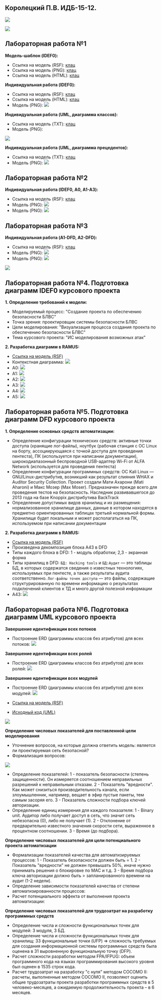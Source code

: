## Королецкий П.В. ИДБ-15-12.
![](https://78.media.tumblr.com/0571b840545e623ef455448f024be550/tumblr_pf24ziPkjR1rpcmy2o1_400.jpg)

![](https://github.com/ndkator/ndkator.github.io/blob/master/1/MOD1.svg)
## Лабораторная работа №1

**Модель-шаблон (IDEF0):**
* Ссылка на модель (RSF): [клац](https://github.com/ndkator/ndkator.github.io/blob/master/1/Model.rsf)
* Ссылка на модель (PNG): [клац](https://github.com/ndkator/ndkator.github.io/blob/master/1/Model.png)
* Ссылка на модель (HTML): [клац](https://ndkator.github.io/1/Home1.html)

**Индивидуальная работа (IDEF0):**
* Ссылка на модель (RSF): [клац](https://github.com/ndkator/ndkator.github.io/blob/master/1/Auth.rsf)
* Ссылка на модель (HTML): [клац](https://ndkator.github.io/1/HomeAuth.html)
* Модель (PNG): ![](https://github.com/ndkator/ndkator.github.io/blob/master/1/Auth.png)

**Индивидуальная работа (UML, диаграмма классов):**
* Ссылка на модель (TXT): [клац](https://github.com/ndkator/ndkator.github.io/blob/master/1/first.txt)
* Модель (PNG): 

![](https://github.com/ndkator/ndkator.github.io/blob/master/1/first.png)

**Индивидуальная работа (UML, диаграмма прецедентов):**
* Ссылка на модель (TXT): [клац](https://github.com/ndkator/ndkator.github.io/blob/master/1/second.txt)
* Модель (PNG): ![](https://github.com/ndkator/ndkator.github.io/blob/master/1/second.png)

## Лабораторная работа №2
**Индивидуальная работа (IDEF0, A0, A1-A3):**
* Ссылка на модель (RSF): [клац](https://github.com/ndkator/ndkator.github.io/blob/master/2/my.rsf)
* Модель (PNG): ![](https://github.com/ndkator/ndkator.github.io/blob/master/2/A0.png)
* Модель (PNG): ![](https://github.com/ndkator/ndkator.github.io/blob/master/2/A1-A3.png)

## Лабораторная работа №3
**Индивидуальная работа (A1-DFD, A2-DFD):**
* Ссылка на модель (RSF): [клац](https://github.com/ndkator/ndkator.github.io/blob/master/3/LR3.rsf)
* Модель (PNG): ![](https://github.com/ndkator/ndkator.github.io/blob/master/3/03_A1_.png)
* Модель (PNG): ![](https://github.com/ndkator/ndkator.github.io/blob/master/3/04_A2.png)

![](https://github.com/ndkator/ndkator.github.io/blob/master/1/MOD2.svg)
## Лабораторная работа №4. Подготовка диаграмм IDEF0 курсового проекта
**1. Определение требований к модели:**
* Моделируемый процесс: "Создание проекта по обеспечению безопасности БЛВС"
* Точка зрения: проектировщик системы безопасности БЛВС
* Цели моделирования: "Визуализация процесса создания проекта по обеспечению безопасности БЛВС"
* Тема курсового проекта: "ИС моделирования возможных атак"

**2. Разработка диаграмм в RAMUS:**
* [Ссылка на модель (RSF)](https://github.com/ndkator/ndkator.github.io/blob/master/6/Course.rsf)
* Контекстная диаграмма: ![](https://github.com/ndkator/ndkator.github.io/blob/master/6/01_A0(upd).png)
* A0: ![](https://github.com/ndkator/ndkator.github.io/blob/master/6/02_A0.png)
* A1: ![](https://github.com/ndkator/ndkator.github.io/blob/master/6/03_A1.png)
* A2: ![](https://github.com/ndkator/ndkator.github.io/blob/master/6/04_A2.png)
* A3: ![](https://github.com/ndkator/ndkator.github.io/blob/master/6/05_A3.png)
* A4: ![](https://github.com/ndkator/ndkator.github.io/blob/master/6/06_A4.png)
* A5: ![](https://github.com/ndkator/ndkator.github.io/blob/master/6/08_A5.png)

## Лабораторная работа №5. Подготовка диаграмм DFD курсового проекта
**1. Определение основных средств автоматизации:**
* Определение конфигурации технических средств: активные точки доступа (хранящие лог-файлы), ноутбук (рабочая станция с ОС Linux на борту, ассоциирующаяся с точкой доступа для проведения пентеста), ПК (используется при написании документации), широкодиапазонный беспроводной USB-адаптер Wi-Fi от ALFA Network (используется для проведения пентеста)
* Определение конфигурации программных средств: ОС Kali Linux — GNU/Linux-дистрибутив, возникший как результат слияния WHAX и Auditor Security Collection. Проект создали Мати Ахарони (Mati Aharoni) и Макс Мозер (Max Moser). Предназначен прежде всего для проведения тестов на безопасность. Наследник развивавшегося до 2013 года на базе Knoppix дистрибутива BackTrack
* Определение допустимых видов хранилищ и их размещения: нормализованное хранилище данных, данные в котором находятся в предметно ориентированных таблицах третьей нормальной формы. Хранилище будет локальным и может располагаться на ПК, используемом при написании документации

**2. Разработка диаграмм в RAMUS:**
* [Ссылка на модель (RSF)](https://github.com/ndkator/ndkator.github.io/blob/master/6/Course.rsf)
* Произведена декомпозиция блока A43 в DFD
* Типы каждого блока в DFD: 1 - модуль обработки; 2,3 - экранная форма
* Типы хранилищ в DFD: `БД: Hacking tools` и `БД:Аудит` — это таблицы БД, в которых содержатся сведения о известных технологиях, используемых при пентесте, а также результаты аудита соответственно. `Лог-файлы точек доступа` — это файлы, содержащие структурированную по времени информацию о результатах подключений клиентов к ТД и много другой полезной информации
* A43: ![](https://github.com/ndkator/ndkator.github.io/blob/master/6/07_A43.png)

## Лабораторная работа №6. Подготовка диаграмм UML курсового проекта
**Завершение идентификации всех потоков**
* Построение ERD (диаграммы классов без атрибутов) для всех потоков:
![](https://github.com/ndkator/ndkator.github.io/blob/master/6/Потоки.png)

**Завершение идентификации всех ролей**
* Построение ERD (диаграммы классов без атрибутов) для всех ролей:
![](https://github.com/ndkator/ndkator.github.io/blob/master/6/Роли.png)

**Завершение идентификации всех модулей**
* Построение ERD (диаграммы классов без атрибутов) для всех модулей:
![](https://github.com/ndkator/ndkator.github.io/blob/master/6/Модули.png)

* [Ссылка на модель (RSF)](https://github.com/ndkator/ndkator.github.io/blob/master/6/Course.rsf)
* [Исходный код (UML)](https://github.com/ndkator/ndkator.github.io/blob/master/6/uml/)


![](https://github.com/ndkator/ndkator.github.io/blob/master/1/MOD3.svg)

**Определение числовых показателей для поставленной цели моделирования**
* Уточнение вопросов, на которые должна ответить модель: является ли проектируемая сеть безопасной?
* Формализация вопросов:

![](https://github.com/ndkator/ndkator.github.io/blob/master/1/forma.svg)
* Определение показателей: 1 - показатель безопасности (степень защищенности). Он измеряется соотношением неправильных разрешений к неправильным отказам. 2 - Показатель "вредности". Как может снизиться производительность канала, если злоумышленник, например, вещает в эфир пустые пакеты, тем самым засоряя его. 3 - Показатель сложности подбора ключей авторизации.
* Определение единиц измерения для каждого показателя: 1 - Binary unit. Аудитор либо получает доступ в сеть, что значит сеть небезопасна (0), либо не получает (1). 2 - Отклонение от предварительно известного значения скорости сети, выраженное в процентном соотношении. 3 - Время (до подбора).

**Определение числовых показателей для цели потенциального проекта автоматизации**
* Формализации показателей качества для автоматизируемых процессов: 1 - Показатель безопасности должен быть = 1. 2 - Показатель "вредности" не должен превышать 50%, иначе нужно принимать решения о блокировке по MAC и т.д. 3 - Время подбора ключа авторизации  должно быть > запланированного времени на аудит (1-2 недели).
* Определение зависимости показателей качества от степени автоматизированности процессов: 
* Расчет потенциального эффекта от выполнения проекта автоматизации:

**Определение числовых показателей для трудозатрат на разработку программных средств**
* Определение числа и сложности функциональных точек для модулей: 3 модуля, 3 БД.
* Определение числа и сложности функциональных точек для хранилищ: 33 функциональные точки (UFP) => сложность требуемых для создания информационной системы программных средств была оценена в 31 выровненную функциональную точку (DFP).
* Расчет сложности разработки методом FPA/IFPUG: объем программного кода на языках программирования высокого уровня был оценен в 1535 строк кода.
* Расчет трудозатрат на разработку "с нуля" методом COCOMO II: расчеты, выполненные методом COCOMO II, позволяют оценить общие трудозатраты проекта разработки программных средств в 5 человеко-месяцев, а ожидаемую продолжительность проекта – в 6 месяцев.
